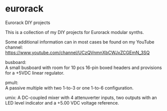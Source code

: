 # eurorack
Eurorack DIY projects

This is a collection of my DIY projects for Eurorack modular synths.

Some additional information can in most cases be found on my YouTube channel:
https://www.youtube.com/channel/UCzQVnmnXbCWJxZCGEmN_3SQ

busboard:  
A small busboard with room for 10 pcs 16-pin boxed headers and provisions for a +5VDC linear regulator. 

pmult:  
A passive multiple with two 1-to-3 or one 1-to-6 configuration.

umix:
A DC-coupled mixer with 4 attenuverter inputs, two outputs with an LED level indicator and a +5.00 VDC voltage reference.